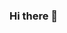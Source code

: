 ### Hi there 👋

<!--
**Emir0zcelik/Emir0zcelik** is a ✨ _special_ ✨ repository because its `README.md` (this file) appears on your GitHub profile.

- 👋 Hi, I’m @Emir0zcelik
- 🔭 I’m currently working on C++
- 🌱 I’m currently learning everything
- 💬 Ask me about ...
- 📫 How to reach me: themirozcelik@gmail.com
-->
